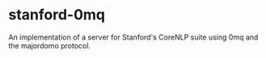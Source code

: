 stanford-0mq
============

An implementation of a server for Stanford's CoreNLP suite using 0mq and the majordomo protocol.

